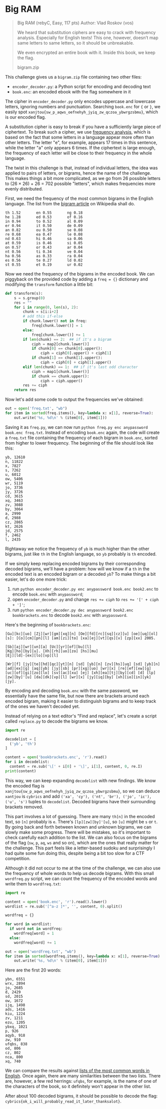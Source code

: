 # Big RAM

> Big RAM (rebyC, Easy, 117 pts)
> Author: Vlad Roskov (vos)
> 
> We heard that substitution ciphers are easy to crack with frequency analysis. Especially for English texts! This one, however, doesn’t map same letters to same letters, so it should be unbreakable.
> 
> We even encrypted an entire book with it. Inside this book, we keep the flag.
> 
> bigram.zip

This challenge gives us a `bigram.zip` file containing two other files:

- `encoder_decoder.py`: a Python script for encoding and decoding text
- `book.enc`: an encoded ebook with the flag somewhere in it

The cipher in `encoder_decoder.py` only encodes uppercase and lowercase letters, ignoring numbers and punctuation. Searching `book.enc` for `{` or `}`, we easily spot `xanjtou{sw_p_aqws_oefnehyh_jyiq_zw_qczoa_ybwrgzsbmu}`, which is our encoded flag.

A substitution cipher is easy to break if you have a sufficiently large piece of ciphertext. To break such a cipher, we use [frequency analysis](https://en.wikipedia.org/wiki/Frequency_analysis), which is based on the fact that some letters in a language appear more often than other letters. The letter "e", for example, appears 17 times in this sentence, while the letter "a" only appears 6 times. If the ciphertext is large enough, the frequency of each letter will be close to their frequency in the whole language.

The twist in this challenge is that, instead of individual letters, the idea was applied to pairs of letters, or bigrams, hence the name of the challenge. This makes things a bit more complicated, as we go from 26 possible letters to (26 × 26) + 26 = 702 possible "letters", which makes frequencies more evenly distributed.

First, we need the frequency of the most common bigrams in the English language. The list from the [bigram article](https://en.wikipedia.org/wiki/Bigram) on Wikipedia shall do.

```
th 1.52       en 0.55       ng 0.18
he 1.28       ed 0.53       of 0.16
in 0.94       to 0.52       al 0.09
er 0.94       it 0.50       de 0.09
an 0.82       ou 0.50       se 0.08
re 0.68       ea 0.47       le 0.08
nd 0.63       hi 0.46       sa 0.06
at 0.59       is 0.46       si 0.05
on 0.57       or 0.43       ar 0.04
nt 0.56       ti 0.34       ve 0.04
ha 0.56       as 0.33       ra 0.04
es 0.56       te 0.27       ld 0.02
st 0.55       et 0.19       ur 0.02
```

Now we need the frequency of the bigrams in the encoded book. We can piggyback on the provided code by adding a `freq = {}` dictionary and modifying the `transform` function a little bit:

```python
def transform(s):
    s = s.group(0)
    res = ""
    for i in range(0, len(s), 2):
        chunk = s[i:i+2]
		# add this if-else
        if chunk.lower() not in freq:
            freq[chunk.lower()] = 1
        else:
            freq[chunk.lower()] += 1
        if len(chunk) == 2:  ## if it's a bigram
            ciph = map2[chunk.lower()]
            if chunk[0] == chunk[0].upper():
                ciph = ciph[0].upper() + ciph[1]
            if chunk[1] == chunk[1].upper():
                ciph = ciph[0] + ciph[1].upper()
        elif len(chunk) == 1:  ## if it's last odd character
            ciph = map1[chunk.lower()]
            if chunk == chunk.upper():
                ciph = ciph.upper()
        res += ciph
    return res
```

Now let's add some code to output the frequencies we've obtained:

```python
out = open('freq.txt', "wb")
for item in sorted(freq.items(), key=lambda x: x[1], reverse=True):
    out.write('%s, %d\n' % (item[0], item[1]))
```

Saving it as `freq.py`, we can now run `python freq.py enc anypassword book.enc freq.txt`. Instead of encoding `book.enc` again, the code will create a `freq.txt` file containing the frequency of each bigram in `book.enc`, sorted from higher to lower frequency. The beginning of the file should look like this:

```
yb, 12610
n, 11822
x, 7827
s, 7262
u, 6012
ow, 5406
wr, 5119
jo, 3736
jy, 3726
cd, 3615
xq, 3463
zv, 3088
by, 3064
a, 2990
d, 2988
cz, 2865
kt, 2626
jd, 2575
f, 2462
l, 2435
```

Rightaway we notice the frequency of `yb` is much higher than the other bigrams, just like `th` in the English language, so `yb` probably is `th` encoded. 

If we simply keep replacing encoded bigrams by their corresponding decoded bigrams, we'll have a problem: how will we know if a `th` in the encoded text is an encoded bigram or a decoded `yb`? To make things a bit easier, let's do one more trick:

1. run `python encoder_decoder.py enc anypassword book.enc book2.enc` to encode `book.enc` with `anypassword`;
2. open `encoder_decoder.py` and change `res += ciph` to `res += '[' + ciph + ']'`;
3. run `python encoder_decoder.py dec anypassword book2.enc bookbrackets.enc` to decode `book2.enc` with `anypassword`.

Here's the beginning of `bookbrackets.enc`:

```
[Gu][kc][uo] [Zj][wr][gm][xq][n] [Oe][fd][rc][sq][cz][u] [oe][uq][ol][s]: [Co][cm][pn][l] [am][zi][to] [xa][ej][vt][qs][v] [zp][xx] 2005.

[Sb][aj][wr][un][a] [Uc][yr][of][bu][l]
[Kg][ho][by][u]. [Xh][rh][uo][zo] [hs][mu]
[Ej][ld]-[ex][lo][vp][l]

[Wr][f] [jy][te][hd][qc][yt][n] [sd] [yb][n] [zv][hs][uq] [sd] [yb][n] [ad][ex][g] [aq][yb] [jy][sb] [pr][xg][uo] [wr][x] [re][ef][xw][g] [uc][of][gi][zo][lo] [sv][ac][xu] [ej] [xh][ea][tj][by][cd] [d] [lp][zw][by]'[u] [da][dk][vp][l] [wr][x] [jy][iq][by] [xh][io][in][yk][jy].
```

By encoding and decoding `book.enc` with the same password, we essentially have the same file, but now there are brackets around each encoded bigram, making it easier to distinguish bigrams and to keep track of the ones we haven't decoded yet.

Instead of relying on a text editor's "Find and replace", let's create a script called `replace.py` to decode the bigrams we know.

```python
import re

decodelist = [
  ('yb', 'th')
]

content = open('bookbrackets.enc', 'r').read()
for i in decodelist:
  content = re.sub('\[' + i[0] + '\]', i[1], content, 0, re.I)
print(content)
```

This way, we can keep expanding `decodelist` with new findings. We know the encoded flag is `xanjtou{sw_p_aqws_oefnehyh_jyiq_zw_qczoa_ybwrgzsbmu}`, so we can deduce `xantjou` is `cybrics` and add `('xa', 'cy'), ('nt', 'br'), ('jo', 'ic'), ('u', 's')` tuples to `decodelist`. Decoded bigrams have their surrounding brackets removed.

This part involves a lot of guessing. There are many `th[n]` in the encoded text, so `[n]` probably is `e`. There's `[lp][zw][by]'[u]`, so `[u]` might be `s` or `t`. By going back and forth between known and unknown bigrams, we can slowly make some progress. There will be mistakes, so it's important to check carefully each addition to the list. We can also focus on the bigrams of the flag (`sw`, `p`, `aq`, `ws` and so on), which are the ones that really matter for the challenge. This part feels like a letter-based sudoku and surprisingly I had quite some fun doing this, despite being a bit too slow for a CTF competition.

Although it did not occur to me at the time of the challenge, we can also use the frequency of whole words to help us decode bigrams. With this small `wordfreq.py` script, we can count the frequency of the encoded words and write them to `wordfreq.txt`:

```python
import re

content = open('book.enc', 'r').read().lower()
wordlist = re.sub('[^a-z ]*', '', content, 0).split()

wordfreq = {}

for word in wordlist:
  if word not in wordfreq:
    wordfreq[word] = 1
  else:
    wordfreq[word] += 1

out = open('wordfreq.txt', "wb")
for item in sorted(wordfreq.items(), key=lambda x: x[1], reverse=True):
    out.write('%s, %d\n' % (item[0], item[1]))
```

Here are the first 20 words:

```
ybn, 6551
wrx, 2894
jo, 2685
d, 2429
sd, 2015
ow, 1672
ijq, 1498
ads, 1416
kiu, 1224
zv, 1211
ezu, 1205
ybxq, 1021
p, 926
aqyb, 918
zw, 910
ufqbs, 838
od, 806
cz, 802
nca, 800
xq, 740

```

We can compare the results against [lists of the most common words in English](https://en.wikipedia.org/wiki/Most_common_words_in_English). Once again, there are many similarities between the two lists. There are, however, a few red herrings: `ufqbs`, for example, is the name of one of the characters of the book, so it definitely won't appear in the other list.

After about 100 decoded bigrams, it should be possible to decode the flag: `cybrics{ok_i_will_probably_read_it_later_thanksalot}`.

